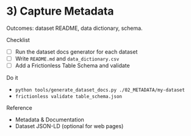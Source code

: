 # 3) Capture Metadata

Outcomes: dataset README, data dictionary, schema.

Checklist
- [ ] Run the dataset docs generator for each dataset
- [ ] Write `README.md` and `data_dictionary.csv`
- [ ] Add a Frictionless Table Schema and validate

Do it
- `python tools/generate_dataset_docs.py ./02_METADATA/my-dataset`
- `frictionless validate table_schema.json`

Reference
- Metadata & Documentation
- Dataset JSON-LD (optional for web pages)
